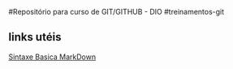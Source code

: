 #Repositório para curso de GIT/GITHUB - DIO
#treinamentos-git

## links utéis
[Sintaxe Basica MarkDown](https://www.markdownguide.org/basic-syntax/)
